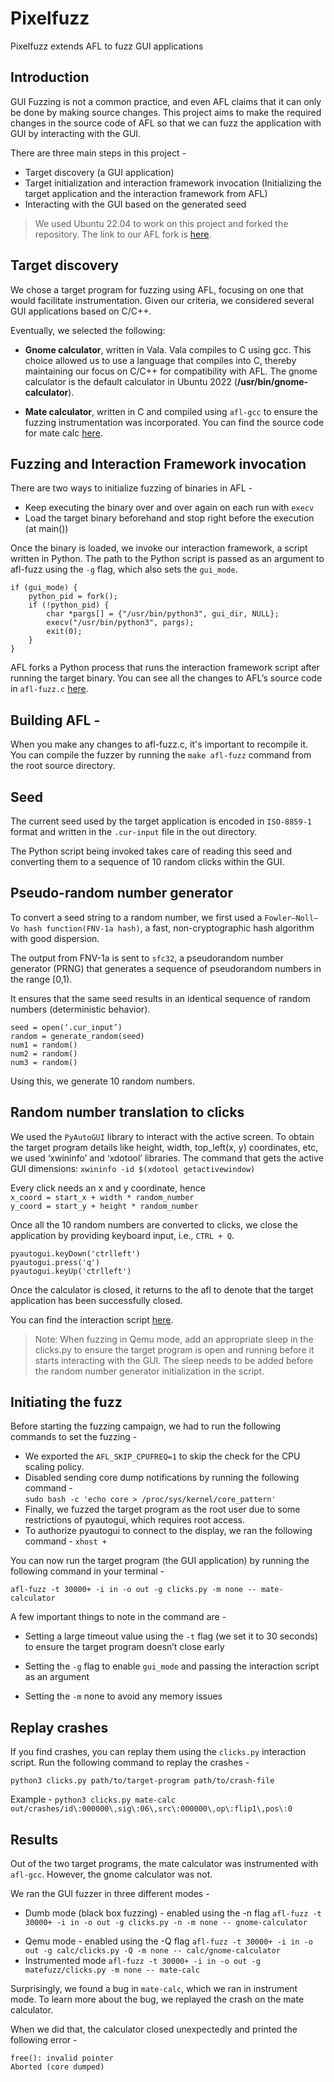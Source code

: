 # Pixelfuzz

Pixelfuzz extends AFL to fuzz GUI applications

## Introduction

GUI Fuzzing is not a common practice, and even AFL claims that it can only be done by making source changes.
This project aims to make the required changes in the source code of AFL so that we can fuzz the application with GUI by interacting with the GUI.<br>

There are three main steps in this project -<br>

-   Target discovery (a GUI application)
-   Target initialization and interaction framework invocation (Initializing the target application and the interaction framework from AFL)
-   Interacting with the GUI based on the generated seed

> We used Ubuntu 22.04 to work on this project and forked the repository.
> The link to our AFL fork is [here](https://github.com/itsiprikshit/AFL).

## Target discovery

We chose a target program for fuzzing using AFL, focusing on one that would facilitate instrumentation. Given our criteria, we considered several GUI applications based on C/C++.

Eventually, we selected the following:<br>

-   <b>Gnome calculator</b>, written in Vala. Vala compiles to C using gcc. This choice allowed us to use a language that compiles into C, thereby maintaining our focus on C/C++ for compatibility with AFL. The gnome calculator is the default calculator in Ubuntu 2022 (<b>/usr/bin/gnome-calculator</b>).

*   <b>Mate calculator</b>, written in C and compiled using `afl-gcc` to ensure the fuzzing instrumentation was incorporated. You can find the source code for mate calc [here](https://github.com/mate-desktop/mate-calc).

## Fuzzing and Interaction Framework invocation

There are two ways to initialize fuzzing of binaries in AFL -<br>

-   Keep executing the binary over and over again on each run with `execv`
-   Load the target binary beforehand and stop right before the execution (at main())<br>

Once the binary is loaded, we invoke our interaction framework, a script written in Python.
The path to the Python script is passed as an argument to afl-fuzz using the `-g` flag, which also sets the `gui_mode`.

```
if (gui_mode) {
    python_pid = fork();
    if (!python_pid) {
        char *pargs[] = {"/usr/bin/python3", gui_dir, NULL};
        execv("/usr/bin/python3", pargs);
        exit(0);
    }
}
```

AFL forks a Python process that runs the interaction framework script after running the target binary.
You can see all the changes to AFL’s source code in `afl-fuzz.c` [here](https://github.com/google/AFL/compare/master...itsiprikshit:AFL:master).

## Building AFL -

When you make any changes to afl-fuzz.c, it's important to recompile it. You can compile the fuzzer by running the `make afl-fuzz` command from the root source directory.

## Seed

The current seed used by the target application is encoded in `ISO-8859-1` format and written in the `.cur-input` file in the out directory.

The Python script being invoked takes care of reading this seed and converting them to a sequence of 10 random clicks within the GUI.

## Pseudo-random number generator

To convert a seed string to a random number, we first used a `Fowler–Noll–Vo hash function(FNV-1a hash)`, a fast, non-cryptographic hash algorithm with good dispersion.

The output from FNV-1a is sent to `sfc32`, a pseudorandom number generator (PRNG) that generates a sequence of pseudorandom numbers in the range [0,1).

It ensures that the same seed results in an identical sequence of random numbers (deterministic behavior).

```
seed = open(‘.cur_input’)
random = generate_random(seed)
num1 = random()
num2 = random()
num3 = random()
```

Using this, we generate 10 random numbers.

## Random number translation to clicks

We used the `PyAutoGUI` library to interact with the active screen.
To obtain the target program details like height, width, top_left(x, y) coordinates, etc, we used ‘xwininfo’ and ‘xdotool’ libraries.
The command that gets the active GUI dimensions:
`xwininfo -id $(xdotool getactivewindow)`

Every click needs an x and y coordinate, hence <br>
`x_coord = start_x + width * random_number`<br>
`y_coord = start_y + height * random_number`

Once all the 10 random numbers are converted to clicks, we close the application by providing keyboard input, i.e., `CTRL + Q`.

```
pyautogui.keyDown('ctrlleft')
pyautogui.press('q')
pyautogui.keyUp('ctrlleft')
```

Once the calculator is closed, it returns to the afl to denote that the target application has been successfully closed.

You can find the interaction script [here](https://github.com/itsiprikshit/pixelfuzz/blob/main/clicks.py).

> Note: When fuzzing in Qemu mode, add an appropriate sleep in the clicks.py to ensure the target program is open and running before it starts interacting with the GUI. The sleep needs to be added before the random number generator initialization in the script.

## Initiating the fuzz

Before starting the fuzzing campaign, we had to run the following commands to set the fuzzing -

-   We exported the `AFL_SKIP_CPUFREQ=1` to skip the check for the CPU scaling policy.
-   Disabled sending core dump notifications by running the following command - <br>
    `sudo bash -c 'echo core > /proc/sys/kernel/core_pattern'`<br>
-   Finally, we fuzzed the target program as the root user due to some restrictions of pyautogui, which requires root access.
-   To authorize pyautogui to connect to the display, we ran the following command - `xhost +`

You can now run the target program (the GUI application) by running the following command in your terminal - <br>

`afl-fuzz -t 30000+ -i in -o out -g clicks.py -m none -- mate-calculator`

A few important things to note in the command are - <br>

-   Setting a large timeout value using the `-t` flag (we set it to 30 seconds) to ensure the target program doesn’t close early

-   Setting the `-g` flag to enable `gui_mode` and passing the interaction script as an argument
-   Setting the `-m` none to avoid any memory issues

## Replay crashes

If you find crashes, you can replay them using the `clicks.py` interaction script. Run the following command to replay the crashes - <br>

`python3 clicks.py path/to/target-program path/to/crash-file`

Example -
`python3 clicks.py mate-calc out/crashes/id\:000000\,sig\:06\,src\:000000\,op\:flip1\,pos\:0`

## Results

Out of the two target programs, the mate calculator was instrumented with `afl-gcc`. However, the gnome calculator was not.

We ran the GUI fuzzer in three different modes -<br>

-   Dumb mode (black box fuzzing) - enabled using the -n flag
    `afl-fuzz -t 30000+ -i in -o out -g clicks.py -n -m none -- gnome-calculator`

*   Qemu mode - enabled using the -Q flag
    `afl-fuzz -t 30000+ -i in -o out -g calc/clicks.py -Q -m none -- calc/gnome-calculator`
*   Instrumented mode
    `afl-fuzz -t 30000+ -i in -o out -g matefuzz/clicks.py -m none -- mate-calc`

Surprisingly, we found a bug in `mate-calc`, which we ran in instrument mode. To learn more about the bug, we replayed the crash on the mate calculator.

When we did that, the calculator closed unexpectedly and printed the following error -<br>

```
free(): invalid pointer
Aborted (core dumped)
```
